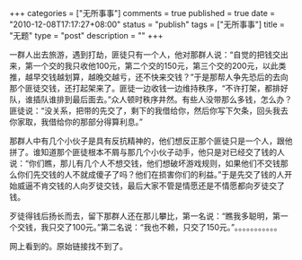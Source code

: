 +++
categories = ["无所事事"]
comments = true
published = true
date = "2010-12-08T17:17:27+08:00"
status = "publish"
tags = ["无所事事"]
title = "无题"
type = "post"
description = ""
+++


一群人出去旅游，遇到打劫，匪徒只有一个人，他对那群人说：“自觉的把钱交出来，第一个交的我只收他100元，第二个交的150元，第三个交的200元，以此类推，越早交钱越划算，越晚交越亏，还不快来交钱？”于是那帮人争先恐后的去向那个匪徒交钱，还打起架来了。匪徒一边收钱一边维持秩序，“不许打架，都排好队，谁插队谁排到最后面去。”众人顿时秩序井然。有些人没带那么多钱，怎么办？匪徒说：“没关系，把带的先交了，剩下的我借给你，然后你写下欠条，回头我去你家取，我借给你的那部分得算利息。”        

那群人中有几个小伙子是具有反抗精神的，他们想反正那个匪徒只是一个人，跟他拼了。谁知道那个匪徒根本不屑与那几个小伙子动手，他只是对已经交了钱的人说：“你们瞧，那儿有几个人不想交钱，他们想破坏游戏规则，如果他们不交钱那么你们先交钱的人不就成傻子了吗？他们在损害你们的利益。”于是先交了钱的人开始威逼不肯交钱的人向歹徒交钱，最后大家不管是情愿还是不情愿都向歹徒交了钱。 　　

歹徒得钱后扬长而去，留下那群人还在那儿攀比，第一名说：“瞧我多聪明，第一个交钱，我只交了100元。”第二名说：“我也不赖，只交了150元。”。。。。。。。。。。。

网上看到的。原始链接找不到了。
<!--more-->